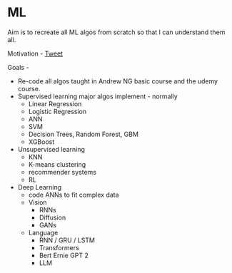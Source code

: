 # ML

Aim is to recreate all ML algos from scratch so that I can understand them all.

Motivation - [Tweet](https://twitter.com/i/bookmarks?post_id=1799825345199415397)

Goals - 
 - Re-code all algos taught in Andrew NG basic course and the udemy course.
 - Supervised learning major algos implement - normally
    - Linear Regression
    - Logistic Regression
    - ANN
    - SVM
    - Decision Trees, Random Forest, GBM
    - XGBoost
 - Unsupervised learning
    - KNN
    - K-means clustering
    - recommender systems
    - RL
 - Deep Learning
    - code ANNs to fit complex data
    - Vision
        - RNNs
        - Diffusion
        - GANs
    - Language
        - RNN / GRU / LSTM
        - Transformers
        - Bert Ernie GPT 2
        - LLM
